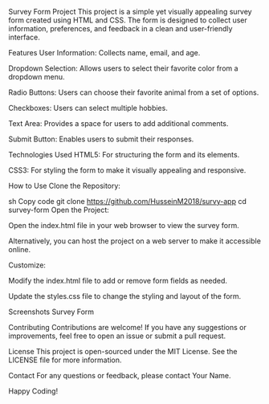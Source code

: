 Survey Form Project
This project is a simple yet visually appealing survey form created using HTML and CSS. The form is designed to collect user information, preferences, and feedback in a clean and user-friendly interface.

Features
User Information: Collects name, email, and age.

Dropdown Selection: Allows users to select their favorite color from a dropdown menu.

Radio Buttons: Users can choose their favorite animal from a set of options.

Checkboxes: Users can select multiple hobbies.

Text Area: Provides a space for users to add additional comments.

Submit Button: Enables users to submit their responses.

Technologies Used
HTML5: For structuring the form and its elements.

CSS3: For styling the form to make it visually appealing and responsive.

How to Use
Clone the Repository:

sh
Copy code
git clone https://github.com/HusseinM2018/survy-app
cd survey-form
Open the Project:

Open the index.html file in your web browser to view the survey form.

Alternatively, you can host the project on a web server to make it accessible online.

Customize:

Modify the index.html file to add or remove form fields as needed.

Update the styles.css file to change the styling and layout of the form.

Screenshots
Survey Form

Contributing
Contributions are welcome! If you have any suggestions or improvements, feel free to open an issue or submit a pull request.

License
This project is open-sourced under the MIT License. See the LICENSE file for more information.

Contact
For any questions or feedback, please contact Your Name.

Happy Coding!
